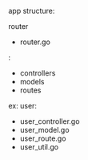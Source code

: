 app structure:

router
  - router.go

<app-name>:
  - controllers
  - models
  - routes

ex:
user:
  - user_controller.go
  - user_model.go
  - user_route.go
  - user_util.go

